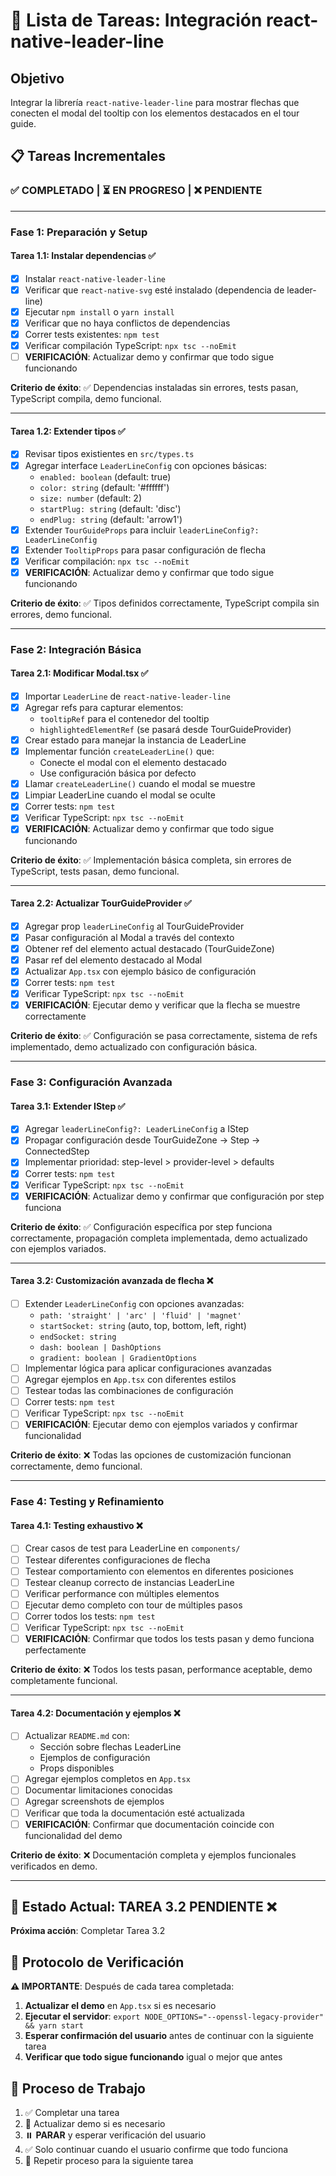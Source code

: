 # 🎯 Lista de Tareas: Integración react-native-leader-line

## Objetivo

Integrar la librería `react-native-leader-line` para mostrar flechas que conecten el modal del tooltip con los elementos destacados en el tour guide.

## 📋 Tareas Incrementales

### **✅ COMPLETADO** | **⏳ EN PROGRESO** | **❌ PENDIENTE**

---

### **Fase 1: Preparación y Setup**

#### Tarea 1.1: Instalar dependencias ✅

- [x] Instalar `react-native-leader-line`
- [x] Verificar que `react-native-svg` esté instalado (dependencia de leader-line)
- [x] Ejecutar `npm install` o `yarn install`
- [x] Verificar que no haya conflictos de dependencias
- [x] Correr tests existentes: `npm test`
- [x] Verificar compilación TypeScript: `npx tsc --noEmit`
- [ ] **VERIFICACIÓN**: Actualizar demo y confirmar que todo sigue funcionando

**Criterio de éxito**: ✅ Dependencias instaladas sin errores, tests pasan, TypeScript compila, demo funcional.

---

#### Tarea 1.2: Extender tipos ✅

- [x] Revisar tipos existientes en `src/types.ts`
- [x] Agregar interface `LeaderLineConfig` con opciones básicas:
  - `enabled: boolean` (default: true)
  - `color: string` (default: '#ffffff')
  - `size: number` (default: 2)
  - `startPlug: string` (default: 'disc')
  - `endPlug: string` (default: 'arrow1')
- [x] Extender `TourGuideProps` para incluir `leaderLineConfig?: LeaderLineConfig`
- [x] Extender `TooltipProps` para pasar configuración de flecha
- [x] Verificar compilación: `npx tsc --noEmit`
- [x] **VERIFICACIÓN**: Actualizar demo y confirmar que todo sigue funcionando

**Criterio de éxito**: ✅ Tipos definidos correctamente, TypeScript compila sin errores, demo funcional.

---

### **Fase 2: Integración Básica**

#### Tarea 2.1: Modificar Modal.tsx ✅

- [x] Importar `LeaderLine` de `react-native-leader-line`
- [x] Agregar refs para capturar elementos:
  - `tooltipRef` para el contenedor del tooltip
  - `highlightedElementRef` (se pasará desde TourGuideProvider)
- [x] Crear estado para manejar la instancia de LeaderLine
- [x] Implementar función `createLeaderLine()` que:
  - Conecte el modal con el elemento destacado
  - Use configuración básica por defecto
- [x] Llamar `createLeaderLine()` cuando el modal se muestre
- [x] Limpiar LeaderLine cuando el modal se oculte
- [x] Correr tests: `npm test`
- [x] Verificar TypeScript: `npx tsc --noEmit`
- [x] **VERIFICACIÓN**: Actualizar demo y confirmar que todo sigue funcionando

**Criterio de éxito**: ✅ Implementación básica completa, sin errores de TypeScript, tests pasan, demo funcional.

---

#### Tarea 2.2: Actualizar TourGuideProvider ✅

- [x] Agregar prop `leaderLineConfig` al TourGuideProvider
- [x] Pasar configuración al Modal a través del contexto
- [x] Obtener ref del elemento actual destacado (TourGuideZone)
- [x] Pasar ref del elemento destacado al Modal
- [x] Actualizar `App.tsx` con ejemplo básico de configuración
- [x] Correr tests: `npm test`
- [x] Verificar TypeScript: `npx tsc --noEmit`
- [x] **VERIFICACIÓN**: Ejecutar demo y verificar que la flecha se muestre correctamente

**Criterio de éxito**: ✅ Configuración se pasa correctamente, sistema de refs implementado, demo actualizado con configuración básica.

---

### **Fase 3: Configuración Avanzada**

#### Tarea 3.1: Extender IStep ✅

- [x] Agregar `leaderLineConfig?: LeaderLineConfig` a IStep
- [x] Propagar configuración desde TourGuideZone → Step → ConnectedStep
- [x] Implementar prioridad: step-level > provider-level > defaults
- [x] Correr tests: `npm test`
- [x] Verificar TypeScript: `npx tsc --noEmit`
- [x] **VERIFICACIÓN**: Actualizar demo y confirmar que configuración por step funciona

**Criterio de éxito**: ✅ Configuración específica por step funciona correctamente, propagación completa implementada, demo actualizado con ejemplos variados.

---

#### Tarea 3.2: Customización avanzada de flecha ❌

- [ ] Extender `LeaderLineConfig` con opciones avanzadas:
  - `path: 'straight' | 'arc' | 'fluid' | 'magnet'`
  - `startSocket: string` (auto, top, bottom, left, right)
  - `endSocket: string`
  - `dash: boolean | DashOptions`
  - `gradient: boolean | GradientOptions`
- [ ] Implementar lógica para aplicar configuraciones avanzadas
- [ ] Agregar ejemplos en `App.tsx` con diferentes estilos
- [ ] Testear todas las combinaciones de configuración
- [ ] Correr tests: `npm test`
- [ ] Verificar TypeScript: `npx tsc --noEmit`
- [ ] **VERIFICACIÓN**: Ejecutar demo con ejemplos variados y confirmar funcionalidad

**Criterio de éxito**: ❌ Todas las opciones de customización funcionan correctamente, demo funcional.

---

### **Fase 4: Testing y Refinamiento**

#### Tarea 4.1: Testing exhaustivo ❌

- [ ] Crear casos de test para LeaderLine en `components/`
- [ ] Testear diferentes configuraciones de flecha
- [ ] Testear comportamiento con elementos en diferentes posiciones
- [ ] Testear cleanup correcto de instancias LeaderLine
- [ ] Verificar performance con múltiples elementos
- [ ] Ejecutar demo completo con tour de múltiples pasos
- [ ] Correr todos los tests: `npm test`
- [ ] Verificar TypeScript: `npx tsc --noEmit`
- [ ] **VERIFICACIÓN**: Confirmar que todos los tests pasan y demo funciona perfectamente

**Criterio de éxito**: ❌ Todos los tests pasan, performance aceptable, demo completamente funcional.

---

#### Tarea 4.2: Documentación y ejemplos ❌

- [ ] Actualizar `README.md` con:
  - Sección sobre flechas LeaderLine
  - Ejemplos de configuración
  - Props disponibles
- [ ] Agregar ejemplos completos en `App.tsx`
- [ ] Documentar limitaciones conocidas
- [ ] Agregar screenshots de ejemplos
- [ ] Verificar que toda la documentación esté actualizada
- [ ] **VERIFICACIÓN**: Confirmar que documentación coincide con funcionalidad del demo

**Criterio de éxito**: ❌ Documentación completa y ejemplos funcionales verificados en demo.

---

## 🎯 Estado Actual: **TAREA 3.2 PENDIENTE** ❌

**Próxima acción**: Completar Tarea 3.2

## 📝 Protocolo de Verificación

**⚠️ IMPORTANTE**: Después de cada tarea completada:

1. **Actualizar el demo** en `App.tsx` si es necesario
2. **Ejecutar el servidor**: `export NODE_OPTIONS="--openssl-legacy-provider" && yarn start`
3. **Esperar confirmación del usuario** antes de continuar con la siguiente tarea
4. **Verificar que todo sigue funcionando** igual o mejor que antes

## 🔄 Proceso de Trabajo

1. ✅ Completar una tarea
2. 🔄 Actualizar demo si es necesario
3. ⏸️ **PARAR** y esperar verificación del usuario
4. ✅ Solo continuar cuando el usuario confirme que todo funciona
5. 🔄 Repetir proceso para la siguiente tarea
